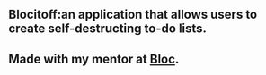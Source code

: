 ## Blocitoff:an application that allows users to create self-destructing to-do lists.

## Made with my mentor at [Bloc](http://bloc.io).
